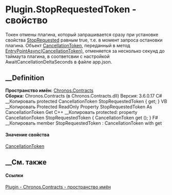 # Plugin.StopRequestedToken - свойство
Токен отмены плагина, который запрашивается сразу при установке свойства
[StopRequested](P_Chronos_Contracts_Plugin_StopRequested.htm) равным true,
т.е. в момент запроса остановки плагина. Объект
[CancellationToken](https://learn.microsoft.com/dotnet/api/system.threading.cancellationtoken),
переданный в метод
[EntryPointAsync(CancellationToken)](M_Chronos_Contracts_Plugin_EntryPointAsync.htm),
отменяется за несколько секунд до таймаута плагина, в соответсвии с настройкой
AwaitCancellationDeltaSeconds в файле app.json.
## __Definition
 **Пространство имён:** [Chronos.Contracts](N_Chronos_Contracts.htm)  
 **Сборка:** Chronos.Contracts (в Chronos.Contracts.dll) Версия: 3.6.0.17
C# __Копировать
     protected CancellationToken StopRequestedToken { get; }
VB __Копировать
     Protected ReadOnly Property StopRequestedToken As CancellationToken
    	Get
C++ __Копировать
     protected:
    property CancellationToken StopRequestedToken {
    	CancellationToken get ();
    }
F# __Копировать
     member StopRequestedToken : CancellationToken with get
#### Значение свойства
[CancellationToken](https://learn.microsoft.com/dotnet/api/system.threading.cancellationtoken)
##  __См. также
#### Ссылки
[Plugin - ](T_Chronos_Contracts_Plugin.htm)
[Chronos.Contracts - пространство имён](N_Chronos_Contracts.htm)
